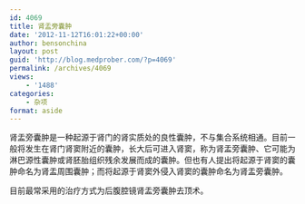 ```yaml
---
id: 4069
title: 肾盂旁囊肿
date: '2012-11-12T16:01:22+00:00'
author: bensonchina
layout: post
guid: 'http://blog.medprober.com/?p=4069'
permalink: /archives/4069
views:
    - '1488'
categories:
    - 杂项
format: aside
---
```


肾盂旁囊肿是一种起源于肾门的肾实质处的良性囊肿，不与集合系统相通。目前一般将发生在肾门肾窦附近的囊肿，长大后可进入肾窦，称为肾盂旁囊肿、它可能为淋巴源性囊肿或肾胚胎组织残余发展而成的囊肿。但也有人提出将起源于肾窦的囊肿命名为肾盂周围囊肿；而将起源于肾窦外侵入肾窦的囊肿命名为肾盂旁囊肿。

目前最常采用的治疗方式为后腹腔镜肾盂旁囊肿去顶术。